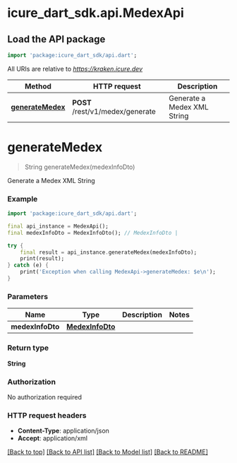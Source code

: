 # icure_dart_sdk.api.MedexApi

## Load the API package
```dart
import 'package:icure_dart_sdk/api.dart';
```

All URIs are relative to *https://kraken.icure.dev*

Method | HTTP request | Description
------------- | ------------- | -------------
[**generateMedex**](MedexApi.md#generatemedex) | **POST** /rest/v1/medex/generate | Generate a Medex XML String


# **generateMedex**
> String generateMedex(medexInfoDto)

Generate a Medex XML String

### Example
```dart
import 'package:icure_dart_sdk/api.dart';

final api_instance = MedexApi();
final medexInfoDto = MedexInfoDto(); // MedexInfoDto | 

try {
    final result = api_instance.generateMedex(medexInfoDto);
    print(result);
} catch (e) {
    print('Exception when calling MedexApi->generateMedex: $e\n');
}
```

### Parameters

Name | Type | Description  | Notes
------------- | ------------- | ------------- | -------------
 **medexInfoDto** | [**MedexInfoDto**](MedexInfoDto.md)|  | 

### Return type

**String**

### Authorization

No authorization required

### HTTP request headers

 - **Content-Type**: application/json
 - **Accept**: application/xml

[[Back to top]](#) [[Back to API list]](../README.md#documentation-for-api-endpoints) [[Back to Model list]](../README.md#documentation-for-models) [[Back to README]](../README.md)

